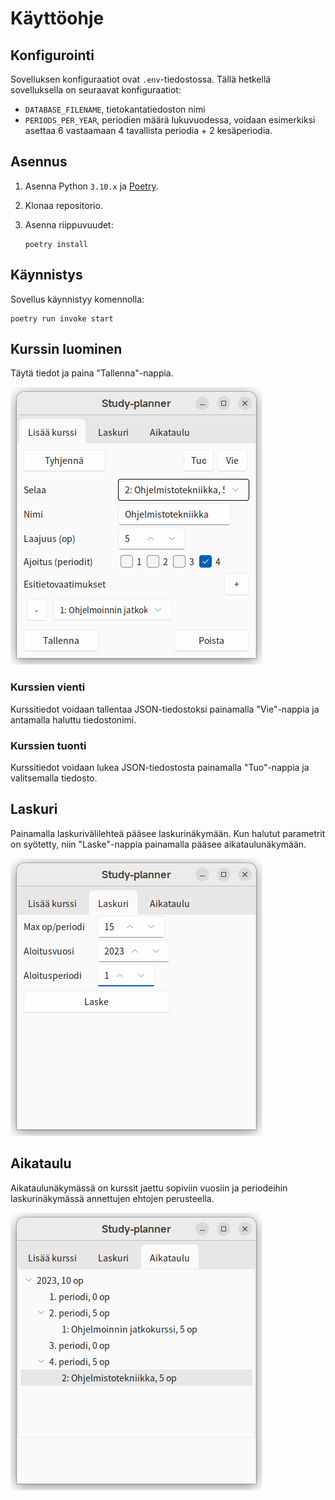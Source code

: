 # Käyttöohje

## Konfigurointi

Sovelluksen konfiguraatiot ovat `.env`-tiedostossa.
Tällä hetkellä sovelluksella on seuraavat konfiguraatiot:

- `DATABASE_FILENAME`, tietokantatiedoston nimi
- `PERIODS_PER_YEAR`, periodien määrä lukuvuodessa, voidaan esimerkiksi asettaa 6 vastaamaan 4 tavallista periodia + 2 kesäperiodia.

## Asennus

1. Asenna Python `3.10.x` ja [Poetry](https://python-poetry.org/).
2. Klonaa repositorio.
3. Asenna riippuvuudet:

    ```shell
    poetry install
    ```

## Käynnistys

Sovellus käynnistyy komennolla:

```shell
poetry run invoke start
```

## Kurssin luominen

Täytä tiedot ja paina "Tallenna"-nappia.

![Kurssin luomisnäkymä](kuvat/kurssin_luomisnakyma.png)

### Kurssien vienti

Kurssitiedot voidaan tallentaa JSON-tiedostoksi painamalla "Vie"-nappia ja antamalla haluttu tiedostonimi.

### Kurssien tuonti

Kurssitiedot voidaan lukea JSON-tiedostosta painamalla "Tuo"-nappia ja valitsemalla tiedosto.

## Laskuri

Painamalla laskurivälilehteä pääsee laskurinäkymään.
Kun halutut parametrit on syötetty, niin "Laske"-nappia painamalla pääsee aikataulunäkymään.

![Laskurinäkymä](kuvat/laskurinakyma.png)

## Aikataulu

Aikataulunäkymässä on kurssit jaettu sopiviin vuosiin ja periodeihin laskurinäkymässä annettujen ehtojen perusteella.

![Aikataulunäkymä](kuvat/aikataulunakyma.png)
